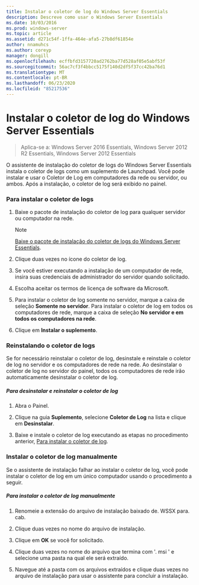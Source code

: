 ```yaml
---
title: Instalar o coletor de log do Windows Server Essentials
description: Descreve como usar o Windows Server Essentials
ms.date: 10/03/2016
ms.prod: windows-server
ms.topic: article
ms.assetid: d271c54f-1ffa-464e-afa5-27b8df61854e
author: nnamuhcs
ms.author: coreyp
manager: dongill
ms.openlocfilehash: ecffbfd3157720ad2762ba77d528af05e5abf53f
ms.sourcegitcommit: 56ac7cf3f4bbcc5175f140d2df5f37cc42ba76d1
ms.translationtype: MT
ms.contentlocale: pt-BR
ms.lasthandoff: 06/23/2020
ms.locfileid: "85217536"
---
```

# <a name="install-the-windows-server-essentials-log-collector"></a>Instalar o coletor de log do Windows Server Essentials

>Aplica-se a: Windows Server 2016 Essentials, Windows Server 2012 R2 Essentials, Windows Server 2012 Essentials

O assistente de instalação do coletor de logs do Windows Server Essentials instala o coletor de logs como um suplemento de Launchpad. Você pode instalar e usar o Coletor de Log em computadores da rede ou servidor, ou ambos. Após a instalação, o coletor de log será exibido no painel.  
  
###  <a name="to-install-the-log-collector"></a><a name="BKMK_ToInstall"></a>Para instalar o coletor de logs  
  
1.  Baixe o pacote de instalação do coletor de log para qualquer servidor ou computador na rede.  
  
    > [!NOTE]
    > [Baixe o pacote de instalação do coletor de logs do Windows Server Essentials](https://www.microsoft.com/download/details.aspx?id=34821).  
  
2.  Clique duas vezes no ícone do coletor de log.  
  
3.  Se você estiver executando a instalação de um computador de rede, insira suas credenciais de administrador do servidor quando solicitado.  
  
4.  Escolha aceitar os termos de licença de software da Microsoft.  
  
5.  Para instalar o coletor de log somente no servidor, marque a caixa de seleção **Somente no servidor**. Para instalar o coletor de log em todos os computadores de rede, marque a caixa de seleção **No servidor e em todos os computadores na rede**.  
  
6.  Clique em **Instalar o suplemento**.  
  
###  <a name="reinstalling-the-log-collector"></a><a name="BKMK_Reinstall"></a>Reinstalando o coletor de logs  
 Se for necessário reinstalar o coletor de log, desinstale e reinstale o coletor de log no servidor e os computadores de rede na rede. Ao desinstalar o coletor de log no servidor do painel, todos os computadores de rede irão automaticamente desinstalar o coletor de log.  
  
##### <a name="to-uninstall-and-reinstall-the-log-collector"></a>Para desinstalar e reinstalar o coletor de log  
  
1.  Abra o Painel.  
  
2.  Clique na guia **Suplemento**, selecione **Coletor de Log** na lista e clique em **Desinstalar**.

3.  Baixe e instale o coletor de log executando as etapas no procedimento anterior, [Para instalar o coletor de log](Install-the-Windows-Server-Essentials-Log-Collector.md#BKMK_ToInstall).   
  
### <a name="manually-install-the-log-collector"></a>Instalar o coletor de log manualmente  
 Se o assistente de instalação falhar ao instalar o coletor de log, você pode instalar o coletor de log em um único computador usando o procedimento a seguir.  
  
##### <a name="to-manually-install-the-log-collector"></a>Para instalar o coletor de log manualmente  
  
1.  Renomeie a extensão do arquivo de instalação baixado de. WSSX para. cab.  
  
2.  Clique duas vezes no nome do arquivo de instalação.  
  
3.  Clique em **OK** se você for solicitado.  
  
4.  Clique duas vezes no nome do arquivo que termina com '. msi ' e selecione uma pasta na qual ele será extraído.  
  
5.  Navegue até a pasta com os arquivos extraídos e clique duas vezes no arquivo de instalação para usar o assistente para concluir a instalação.
